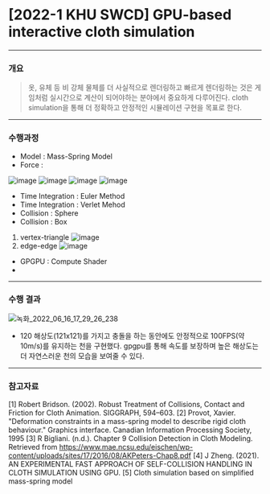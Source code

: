 # [2022-1 KHU SWCD] GPU-based interactive cloth simulation  
------------------------
### 개요
> 옷, 유체 등 비 강체 물체를 더 사실적으로 렌더링하고 빠르게 렌더링하는 것은 게임처럼 실시간으로 계산이 되어야하는 분야에서 중요하게 다루어진다. cloth simulation을 통해 더 정확하고 안정적인 시뮬레이션 구현을 목표로 한다.  

------------------------
### 수행과정
- Model : Mass-Spring Model
- Force : 

![image](https://user-images.githubusercontent.com/49023736/174028044-fda86409-ad5a-4820-a6b5-b2de242fd008.png)
![image](https://user-images.githubusercontent.com/49023736/174028127-beffa819-0099-4e91-a683-54462332ffff.png)
![image](https://user-images.githubusercontent.com/49023736/174027566-8ed46264-6fb7-4136-b5dd-8e33535d414e.png)
![image](https://user-images.githubusercontent.com/49023736/174027599-7c596f51-002a-4b6a-8ae3-461b421da1ec.png)


- Time Integration : Euler Method
- Time Integration : Verlet Mehod
- Collision : Sphere
- Collision : Box
1. vertex-triangle
![image](https://user-images.githubusercontent.com/49023736/174027692-3beb62d3-00a8-4191-a86e-a88bbd094d45.png)
2. edge-edge
![image](https://user-images.githubusercontent.com/49023736/174027771-692d86d6-95c5-46b7-8bc5-8567583a2afd.png)

- GPGPU : Compute Shader
- 
------------------------
### 수행 결과
![녹화_2022_06_16_17_29_26_238](https://user-images.githubusercontent.com/49023736/174027942-b30fbf91-03f6-4324-96a9-3d8f7b1a9a8f.gif)

- 120 해상도(121x121)를 가지고 충돌을 하는 동안에도 안정적으로 100FPS(약 10m/s)를 유지하는 천을 구현했다. gpgpu를 통해 속도를 보장하며 높은 해상도는 더 자연스러운 천의 모습을 보여줄 수 있다.


------------------------
### 참고자료

[1] Robert Bridson. (2002). Robust Treatment of Collisions, Contact and Friction for Cloth Animation. SIGGRAPH, 594–603.
[2] Provot, Xavier. "Deformation constraints in a mass-spring model to describe rigid cloth behaviour." Graphics interface. Canadian Information Processing Society, 1995
[3] R Bigliani. (n.d.). Chapter 9 Collision Detection in Cloth Modeling. Retrieved from https://www.mae.ncsu.edu/eischen/wp-content/uploads/sites/17/2016/08/AKPeters-Chap8.pdf
[4] J Zheng. (2021). AN EXPERIMENTAL FAST APPROACH OF SELF-COLLISION  HANDLING IN CLOTH SIMULATION USING GPU.
[5] Cloth simulation based on simplified mass-spring model
